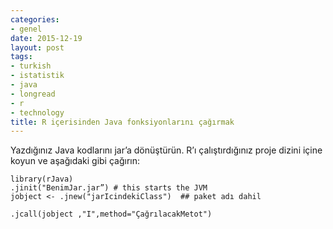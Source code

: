 ```yaml
---
categories:
- genel
date: 2015-12-19
layout: post
tags:
- turkish
- istatistik
- java
- longread
- r
- technology
title: R içerisinden Java fonksiyonlarını çağırmak
---
```


Yazdığınız Java kodlarını jar’a dönüştürün. R’ı çalıştırdığınız proje dizini içine koyun ve aşağıdaki gibi çağırın:

```
library(rJava)
.jinit("BenimJar.jar”) # this starts the JVM
jobject <- .jnew("jarIcindekiClass")  ## paket adı dahil
```

```
.jcall(jobject ,"I",method="ÇağrılacakMetot") 
```
